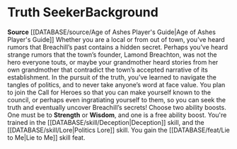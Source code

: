 ﻿---
id: '50'
name: Truth Seeker
source: '[[DATABASE/source/Age of Ashes Player''s Guide|Age of Ashes Player''s Guide]]'

---
# Truth Seeker<span class="item-type">Background</span>

**Source** [[DATABASE/source/Age of Ashes Player's Guide|Age of Ashes Player's Guide]]
Whether you are a local or from out of town, you’ve heard rumors that Breachill’s past contains a hidden secret. Perhaps you’ve heard strange rumors that the town’s founder, Lamond Breachton, was not the hero everyone touts, or maybe your grandmother heard stories from her own grandmother that contradict the town’s accepted narrative of its establishment. In the pursuit of the truth, you’ve learned to navigate the tangles of politics, and to never take anyone’s word at face value.
 You plan to join the Call for Heroes so that you can make yourself known to the council, or perhaps even ingratiating yourself to them, so you can seek the truth and eventually uncover Breachill’s secrets!
Choose two ability boosts. One must be to **Strength** or **Wisdom**, and one is a free ability boost.
You're trained in the [[DATABASE/skill/Deception|Deception]] skill, and the [[DATABASE/skill/Lore|Politics Lore]] skill. You gain the [[DATABASE/feat/Lie to Me|Lie to Me]] skill feat.
